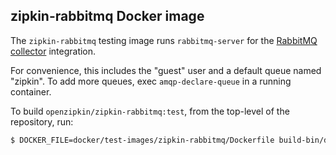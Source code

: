 ## zipkin-rabbitmq Docker image

The `zipkin-rabbitmq` testing image runs `rabbitmq-server` for the
[RabbitMQ collector](../../../zipkin-collector/rabbitmq) integration.

For convenience, this includes the "guest" user and a default queue named
"zipkin". To add more queues, exec `amqp-declare-queue` in a running container.

To build `openzipkin/zipkin-rabbitmq:test`, from the top-level of the repository, run:
```bash
$ DOCKER_FILE=docker/test-images/zipkin-rabbitmq/Dockerfile build-bin/docker/docker_build openzipkin/zipkin-rabbitmq:test
```
